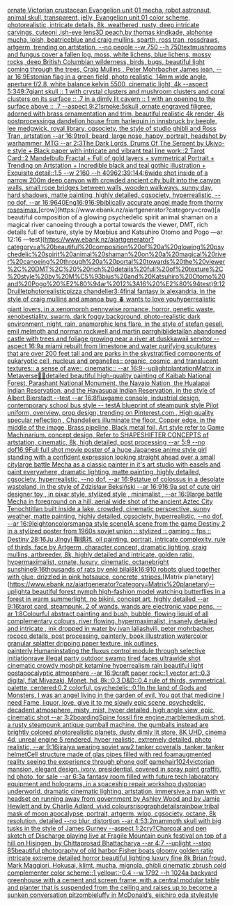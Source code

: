 [ornate Victorian crustacean Evangelion unit 01 mecha, robot astronaut, animal skull, transparent, jelly, Evangelion unit 01 color scheme, photorealistic, intricate details, 8k, weathered, rusty, deep intricate carvings, cute](https://www.ebank.nz/aiartgenerator?category=ornate%20Victorian%20crustacean%20Evangelion%20unit%2001%20mecha%2C%20robot%20astronaut%2C%20animal%20skull%2C%20transparent%2C%20jelly%2C%20Evangelion%20unit%2001%20color%20scheme%2C%20photorealistic%2C%20intricate%20details%2C%208k%2C%20weathered%2C%20rusty%2C%20deep%20intricate%20carvings%2C%20cute)[oni ,ish-eye lens](https://www.ebank.nz/aiartgenerator?category=oni%20%2Cish-eye%20lens)[3D peach,by thomas kindkade, alphonse mucha, loish, beatriceblue and craig mullins, sparth, ross tran, rossdraws, artgerm, trending on artstation, --no people --w 750 --h 750](https://www.ebank.nz/aiartgenerator?category=3D%20peach%2Cby%20thomas%20kindkade%2C%20alphonse%20mucha%2C%20loish%2C%20beatriceblue%20and%20craig%20mullins%2C%20sparth%2C%20ross%20tran%2C%20rossdraws%2C%20artgerm%2C%20trending%20on%20artstation%2C%20--no%20people%20--w%20750%20--h%20750)[text](https://www.ebank.nz/aiartgenerator?category=text)[mushrooms and fungus cover a fallen log, moss, white lichens,  blue lichens,  mossy rocks, deep British Columbian wilderness, birds, bugs, beautiful light coming through the trees, Craig Mullins  , Peter Mohrbacher  James jean,  --ar 16:9](https://www.ebank.nz/aiartgenerator?category=mushrooms%20and%20fungus%20cover%20a%20fallen%20log%2C%20moss%2C%20white%20lichens%2C%20%20blue%20lichens%2C%20%20mossy%20rocks%2C%20deep%20British%20Columbian%20wilderness%2C%20birds%2C%20bugs%2C%20beautiful%20light%20coming%20through%20the%20trees%2C%20Craig%20Mullins%20%20%2C%20Peter%20Mohrbacher%20%20James%20jean%2C%20%20--ar%2016%3A9)[Estonian flag in a green field, photo realistic, 14mm wide angle, aperture f/2.8, white balance kelvin 5500, cinematic light, 4k --aspect 5:3](https://www.ebank.nz/aiartgenerator?category=Estonian%20flag%20in%20a%20green%20field%2C%20photo%20realistic%2C%2014mm%20wide%20angle%2C%20aperture%20f/2.8%2C%20white%20balance%20kelvin%205500%2C%20cinematic%20light%2C%204k%20--aspect%205%3A3)[49:7](https://www.ebank.nz/aiartgenerator?category=49%3A7)[giant skull :: 1 with crystal clusters and mushroom clusters and coral clusters on its surface :: .7 in a dimly lit cavern :: 1 with an opening to the surface above :: .7 --aspect 9:21](https://www.ebank.nz/aiartgenerator?category=giant%20skull%20%3A%3A%201%20with%20crystal%20clusters%20and%20mushroom%20clusters%20and%20coral%20clusters%20on%20its%20surface%20%3A%3A%20.7%20in%20a%20dimly%20lit%20cavern%20%3A%3A%201%20with%20an%20opening%20to%20the%20surface%20above%20%3A%3A%20.7%20--aspect%209%3A21)[smoke:5](https://www.ebank.nz/aiartgenerator?category=smoke%3A5)[skull ,ornate engraved filigree, adorned with brass ornamentation and trim, beautiful realistic 4k render, 4k postprocessing](https://www.ebank.nz/aiartgenerator?category=skull%20%2Cornate%20engraved%20filigree%2C%20adorned%20with%20brass%20ornamentation%20and%20trim%2C%20beautiful%20realistic%204k%20render%2C%204k%20postprocessing)[a dandelion house from harlequin in innsbruck by beeple, lee medgwick, royal library, cgsociety, the style of studio ghibli and Ross Tran, artstation --ar 16:9](https://www.ebank.nz/aiartgenerator?category=a%20dandelion%20house%20from%20harlequin%20in%20innsbruck%20by%20beeple%2C%20lee%20medgwick%2C%20royal%20library%2C%20cgsociety%2C%20the%20style%20of%20studio%20ghibli%20and%20Ross%20Tran%2C%20artstation%20--ar%2016%3A9)[troll, beard, large nose, happy, portrait, headshot by warhammer, MTG --ar 2:3](https://www.ebank.nz/aiartgenerator?category=troll%2C%20beard%2C%20large%20nose%2C%20happy%2C%20portrait%2C%20headshot%20by%20warhammer%2C%20MTG%20--ar%202%3A3)[The Dark Lords, Drums Of The Serpent by Ukiyo-e style + Black paper with intricate and vibrant teal line work::2 Tarot Card::2 Mandelbulb Fractal + Full of gold layers + symmetrical Portrait + Trending on Artstation + Incredible black and teal gothic illustration + Exquisite detail::1.5  --w 2160 --h 4096](https://www.ebank.nz/aiartgenerator?category=The%20Dark%20Lords%2C%20Drums%20Of%20The%20Serpent%20by%20Ukiyo-e%20style%20%2B%20Black%20paper%20with%20intricate%20and%20vibrant%20teal%20line%20work%3A%3A2%20Tarot%20Card%3A%3A2%20Mandelbulb%20Fractal%20%2B%20Full%20of%20gold%20layers%20%2B%20symmetrical%20Portrait%20%2B%20Trending%20on%20Artstation%20%2B%20Incredible%20black%20and%20teal%20gothic%20illustration%20%2B%20Exquisite%20detail%3A%3A1.5%20%20--w%202160%20--h%204096)[2:3](https://www.ebank.nz/aiartgenerator?category=2%3A3)[9:14](https://www.ebank.nz/aiartgenerator?category=9%3A14)[4:6](https://www.ebank.nz/aiartgenerator?category=4%3A6)[wide shot inside of a narrow 200m deep canyon with crowded ancient city built into the canyon walls, small rope bridges between walls, wooden walkways, sunny day, hard shadows, matte painting, highly detailed, cgsociety, hyperrealistic, --no dof, --ar 16:9](https://www.ebank.nz/aiartgenerator?category=wide%20shot%20inside%20of%20a%20narrow%20200m%20deep%20canyon%20with%20crowded%20ancient%20city%20built%20into%20the%20canyon%20walls%2C%20small%20rope%20bridges%20between%20walls%2C%20wooden%20walkways%2C%20sunny%20day%2C%20hard%20shadows%2C%20matte%20painting%2C%20highly%20detailed%2C%20cgsociety%2C%20hyperrealistic%2C%20--no%20dof%2C%20--ar%2016%3A9)[640](https://www.ebank.nz/aiartgenerator?category=640)[Eng](https://www.ebank.nz/aiartgenerator?category=Eng)[16:9](https://www.ebank.nz/aiartgenerator?category=16%3A9)[16:9](https://www.ebank.nz/aiartgenerator?category=16%3A9)[biblically accurate angel made from thorny roses](https://www.ebank.nz/aiartgenerator?category=biblically%20accurate%20angel%20made%20from%20thorny%20roses)[imax.](https://www.ebank.nz/aiartgenerator?category=imax.)[crow](https://www.ebank.nz/aiartgenerator?category=crow)[a beautiful composition of a glowing psychedelic spirit animal shaman on a magical river canoeing through a portal towards the viewer, DMT,  rich details full of texture, style by Mœbius and Katsuhiro Otomo and Pogo —ar 12:16 —test](https://www.ebank.nz/aiartgenerator?category=a%20beautiful%20composition%20of%20a%20glowing%20psychedelic%20spirit%20animal%20shaman%20on%20a%20magical%20river%20canoeing%20through%20a%20portal%20towards%20the%20viewer%2C%20DMT%2C%20%20rich%20details%20full%20of%20texture%2C%20style%20by%20M%C5%93bius%20and%20Katsuhiro%20Otomo%20and%20Pogo%20%E2%80%94ar%2012%3A16%20%E2%80%94test)[9:12](https://www.ebank.nz/aiartgenerator?category=9%3A12)[Druillet](https://www.ebank.nz/aiartgenerator?category=Druillet)[photorealistic](https://www.ebank.nz/aiartgenerator?category=photorealistic)[pizza chandelier](https://www.ebank.nz/aiartgenerator?category=pizza%20chandelier)[3:4](https://www.ebank.nz/aiartgenerator?category=3%3A4)[final fantasy ix alexandria, in the style of craig mullins and amano](https://www.ebank.nz/aiartgenerator?category=final%20fantasy%20ix%20alexandria%2C%20in%20the%20style%20of%20craig%20mullins%20and%20amano)[a bug 🪲 wants to love you](https://www.ebank.nz/aiartgenerator?category=a%20bug%20%F0%9F%AA%B2%20wants%20to%20love%20you)[hyperrealistic giant lovers, in a xenomorph pennywise romance, horror, genetic waste, xenobestiality, swarm, dark foggy background, photo-realistic dark environment, night, rain, anamorphic lens flare, in the style of stefan gesell, emil melmoth and norman rockwell and martin parr](https://www.ebank.nz/aiartgenerator?category=hyperrealistic%20giant%20lovers%2C%20in%20a%20xenomorph%20pennywise%20romance%2C%20horror%2C%20genetic%20waste%2C%20xenobestiality%2C%20swarm%2C%20dark%20foggy%20background%2C%20photo-realistic%20dark%20environment%2C%20night%2C%20rain%2C%20anamorphic%20lens%20flare%2C%20in%20the%20style%20of%20stefan%20gesell%2C%20emil%20melmoth%20and%20norman%20rockwell%20and%20martin%20parr)[ghibli](https://www.ebank.nz/aiartgenerator?category=ghibli)[detail](https://www.ebank.nz/aiartgenerator?category=detail)[an abandoned castle with trees and foliage growing near a river at dusk](https://www.ebank.nz/aiartgenerator?category=an%20abandoned%20castle%20with%20trees%20and%20foliage%20growing%20near%20a%20river%20at%20dusk)[kawaii servitor --aspect 16:9](https://www.ebank.nz/aiartgenerator?category=kawaii%20servitor%20--aspect%2016%3A9)[a miami rebuilt from limestone and water purifying sculptures that are over 200 feet tall and are parks in the sky](https://www.ebank.nz/aiartgenerator?category=a%20miami%20rebuilt%20from%20limestone%20and%20water%20purifying%20sculptures%20that%20are%20over%20200%20feet%20tall%20and%20are%20parks%20in%20the%20sky)[stratified components of eukaryotic cell, nucleus and organelles:: organic, cosmic, and translucent textures:: a sense of awe:: cinematic:: --ar 16:9](https://www.ebank.nz/aiartgenerator?category=stratified%20components%20of%20eukaryotic%20cell%2C%20nucleus%20and%20organelles%3A%3A%20organic%2C%20cosmic%2C%20and%20translucent%20textures%3A%3A%20a%20sense%20of%20awe%3A%3A%20cinematic%3A%3A%20--ar%2016%3A9)[--uplight](https://www.ebank.nz/aiartgenerator?category=--uplight)[plantation](https://www.ebank.nz/aiartgenerator?category=plantation)[Matrix in Metaverse](https://www.ebank.nz/aiartgenerator?category=Matrix%20in%20Metaverse)[🎃😸](https://www.ebank.nz/aiartgenerator?category=%F0%9F%8E%83%F0%9F%98%B8)[detailed beautiful high-quality painting of Kaibab National Forest, Parashant National Monument, the Navajo Nation, the Hualapai Indian Reservation, and the Havasupai Indian Reservation. in the style of Albert Bierstadt --test --ar 16:8](https://www.ebank.nz/aiartgenerator?category=detailed%20beautiful%20high-quality%20painting%20of%20Kaibab%20National%20Forest%2C%20Parashant%20National%20Monument%2C%20the%20Navajo%20Nation%2C%20the%20Hualapai%20Indian%20Reservation%2C%20and%20the%20Havasupai%20Indian%20Reservation.%20in%20the%20style%20of%20Albert%20Bierstadt%20--test%20--ar%2016%3A8)[flux](https://www.ebank.nz/aiartgenerator?category=flux)[game console, industrial design, contemporary school bus style -- test](https://www.ebank.nz/aiartgenerator?category=game%20console%2C%20industrial%20design%2C%20contemporary%20school%20bus%20style%20--%20test)[A blueprint of steampunk style Pilot uniform,  overview, prop design,  trending on Pinterest.com  , High quality specular reflection ,  Chandeliers illuminate the floor, Copper  edge, in the middle of the image, Brass pipeline,  Black metal foil,  Art style refer to Game Machinarium.  concept design, Refer to SHAPESHIFTER CONCEPTS  of artstation, cinematic,  8k, high detailed,  post processing    --ar 5:9   --no dof](https://www.ebank.nz/aiartgenerator?category=A%20blueprint%20of%20steampunk%20style%20Pilot%20uniform%2C%20%20overview%2C%20prop%20design%2C%20%20trending%20on%20Pinterest.com%20%20%2C%20High%20quality%20specular%20reflection%20%2C%20%20Chandeliers%20illuminate%20the%20floor%2C%20Copper%20%20edge%2C%20in%20the%20middle%20of%20the%20image%2C%20Brass%20pipeline%2C%20%20Black%20metal%20foil%2C%20%20Art%20style%20refer%20to%20Game%20Machinarium.%20%20concept%20design%2C%20Refer%20to%20SHAPESHIFTER%20CONCEPTS%20%20of%20artstation%2C%20cinematic%2C%20%208k%2C%20high%20detailed%2C%20%20post%20processing%20%20%20%20--ar%205%3A9%20%20%20--no%20dof)[16:9](https://www.ebank.nz/aiartgenerator?category=16%3A9)[Full full shot movie poster of a huge Japanese anime style girl standing with a confident expression looking straight ahead over a small city](https://www.ebank.nz/aiartgenerator?category=Full%20full%20shot%20movie%20poster%20of%20a%20huge%20Japanese%20anime%20style%20girl%20standing%20with%20a%20confident%20expression%20looking%20straight%20ahead%20over%20a%20small%20city)[large battle Mecha as a classic painter in it's art studio with easels and paint everywhere, dramatic lighting, matte painting, highly detailed, cgsociety, hyperrealistic, --no dof, --ar 16:9](https://www.ebank.nz/aiartgenerator?category=large%20battle%20Mecha%20as%20a%20classic%20painter%20in%20it%27s%20art%20studio%20with%20easels%20and%20paint%20everywhere%2C%20dramatic%20lighting%2C%20matte%20painting%2C%20highly%20detailed%2C%20cgsociety%2C%20hyperrealistic%2C%20--no%20dof%2C%20--ar%2016%3A9)[statue of colossus in a desolate wasteland, in the style of Zdzisław Beksiński --ar 16:9](https://www.ebank.nz/aiartgenerator?category=statue%20of%20colossus%20in%20a%20desolate%20wasteland%2C%20in%20the%20style%20of%20Zdzis%C5%82aw%20Beksi%C5%84ski%20--ar%2016%3A9)[16:9](https://www.ebank.nz/aiartgenerator?category=16%3A9)[a set of cute girl designer toy , in pixar style, stylized style , minimalist , --ar 16:9](https://www.ebank.nz/aiartgenerator?category=a%20set%20of%20cute%20girl%20designer%20toy%20%2C%20in%20pixar%20style%2C%20stylized%20style%20%2C%20minimalist%20%2C%20--ar%2016%3A9)[large battle Mecha in foreground on a hill, aerial wide shot of the ancient Aztec City Tenochtitlan built inside a lake, crowded, cinematic perspective, sunny weather, matte painting, highly detailed, cgsociety, hyperrealistic, --no dof, --ar 16:9](https://www.ebank.nz/aiartgenerator?category=large%20battle%20Mecha%20in%20foreground%20on%20a%20hill%2C%20aerial%20wide%20shot%20of%20the%20ancient%20Aztec%20City%20Tenochtitlan%20built%20inside%20a%20lake%2C%20crowded%2C%20cinematic%20perspective%2C%20sunny%20weather%2C%20matte%20painting%2C%20highly%20detailed%2C%20cgsociety%2C%20hyperrealistic%2C%20--no%20dof%2C%20--ar%2016%3A9)[leighton](https://www.ebank.nz/aiartgenerator?category=leighton)[colors](https://www.ebank.nz/aiartgenerator?category=colors)[manga style scene](https://www.ebank.nz/aiartgenerator?category=manga%20style%20scene)[1](https://www.ebank.nz/aiartgenerator?category=1)[A scene from the game Destiny 2 in a stylized poster from 1960s sovjet union :: stylized :: gaming :: fps :: Destiny 2](https://www.ebank.nz/aiartgenerator?category=A%20scene%20from%20the%20game%20Destiny%202%20in%20a%20stylized%20poster%20from%201960s%20sovjet%20union%20%3A%3A%20stylized%20%3A%3A%20gaming%20%3A%3A%20fps%20%3A%3A%20Destiny%202)[8:16](https://www.ebank.nz/aiartgenerator?category=8%3A16)[Ju Jingyi 鞠婧祎, oil painting, portrait, intricate complexity, rule of thirds, face by Artgerm, character concept, dramatic lighting, craig mullins, artbreeder, 8k, highly detailed and intricate, golden ratio, hypermaximalist, ornate, luxury, cinematic, octane](https://www.ebank.nz/aiartgenerator?category=Ju%20Jingyi%20%E9%9E%A0%E5%A9%A7%E7%A5%8E%2C%20oil%20painting%2C%20portrait%2C%20intricate%20complexity%2C%20rule%20of%20thirds%2C%20face%20by%20Artgerm%2C%20character%20concept%2C%20dramatic%20lighting%2C%20craig%20mullins%2C%20artbreeder%2C%208k%2C%20highly%20detailed%20and%20intricate%2C%20golden%20ratio%2C%20hypermaximalist%2C%20ornate%2C%20luxury%2C%20cinematic%2C%20octane)[bright sunshine](https://www.ebank.nz/aiartgenerator?category=bright%20sunshine)[9:16](https://www.ebank.nz/aiartgenerator?category=9%3A16)[thousands of rats by enki bilal](https://www.ebank.nz/aiartgenerator?category=thousands%20of%20rats%20by%20enki%20bilal)[8k](https://www.ebank.nz/aiartgenerator?category=8k)[16:9](https://www.ebank.nz/aiartgenerator?category=16%3A9)[10 robots glued together with glue, drizzled in pink hotsauce, concrete, stripes.](https://www.ebank.nz/aiartgenerator?category=10%20robots%20glued%20together%20with%20glue%2C%20drizzled%20in%20pink%20hotsauce%2C%20concrete%2C%20stripes.)[Matrix planetary](https://www.ebank.nz/aiartgenerator?category=Matrix%20planetary)[--uplight](https://www.ebank.nz/aiartgenerator?category=--uplight)[a beautiful forest nymph high-fashion model watching butterflies in a forest in warm summerlight, no bikini, concept art, highly detailed --ar 9:16](https://www.ebank.nz/aiartgenerator?category=a%20beautiful%20forest%20nymph%20high-fashion%20model%20watching%20butterflies%20in%20a%20forest%20in%20warm%20summerlight%2C%20no%20bikini%2C%20concept%20art%2C%20highly%20detailed%20--ar%209%3A16)[tarot card, steampunk. 2 of wands. wands are electronic vape pens. --ar 1:8](https://www.ebank.nz/aiartgenerator?category=tarot%20card%2C%20steampunk.%202%20of%20wands.%20wands%20are%20electronic%20vape%20pens.%20--ar%201%3A8)[Colourful abstract painting and bush, bubble, flowing liquid of all complementary colours, river flowing. hypermaximalist, insanely detailed and intricate , ink dropped in water by ivan laliashvili, peter mohrbacher, rococo details, post processing, painterly, book illustration watercolor granular splatter dripping paper texture, ink outlines, painterly,](https://www.ebank.nz/aiartgenerator?category=Colourful%20abstract%20painting%20and%20bush%2C%20bubble%2C%20flowing%20liquid%20of%20all%20complementary%20colours%2C%20river%20flowing.%20hypermaximalist%2C%20insanely%20detailed%20and%20intricate%20%2C%20ink%20dropped%20in%20water%20by%20ivan%20laliashvili%2C%20peter%20mohrbacher%2C%20rococo%20details%2C%20post%20processing%2C%20painterly%2C%20book%20illustration%20watercolor%20granular%20splatter%20dripping%20paper%20texture%2C%20ink%20outlines%2C%20painterly%2C)[Human](https://www.ebank.nz/aiartgenerator?category=Human)[instating the fluxus control module through selective initiation](https://www.ebank.nz/aiartgenerator?category=instating%20the%20fluxus%20control%20module%20through%20selective%20initiation)[rave illegal party outdoor swamp tired faces ultrawide shot cinematic crowdy moshpit ketamine hyperrealism rain beautiful light postapocalyptic atmosphere  --ar 16:9](https://www.ebank.nz/aiartgenerator?category=rave%20illegal%20party%20outdoor%20swamp%20tired%20faces%20ultrawide%20shot%20cinematic%20crowdy%20moshpit%20ketamine%20hyperrealism%20rain%20beautiful%20light%20postapocalyptic%20atmosphere%20%20--ar%2016%3A9)[craft paper rock::1 vector art::0.3 digital, flat Miyazaki, Monet, hd, 8k::0.3 D&D::0.4 rule of thirds, symmetrical, palette, centered:0.2 colorful, psychedelic::0.1](https://www.ebank.nz/aiartgenerator?category=craft%20paper%20rock%3A%3A1%20vector%20art%3A%3A0.3%20digital%2C%20flat%20Miyazaki%2C%20Monet%2C%20hd%2C%208k%3A%3A0.3%20D%26D%3A%3A0.4%20rule%20of%20thirds%2C%20symmetrical%2C%20palette%2C%20centered%3A0.2%20colorful%2C%20psychedelic%3A%3A0.1)[In the land of Gods and Monsters, I was an angel living in the garden of evil, You got that medicine I need Fame, liquor, love, give it to me slowly epic scene, psychedelic, decadent atmosphere, misty, mist, hyper detailed, high angle view, epic, cinematic shot --ar 3:2](https://www.ebank.nz/aiartgenerator?category=In%20the%20land%20of%20Gods%20and%20Monsters%2C%20I%20was%20an%20angel%20living%20in%20the%20garden%20of%20evil%2C%20You%20got%20that%20medicine%20I%20need%20Fame%2C%20liquor%2C%20love%2C%20give%20it%20to%20me%20slowly%20epic%20scene%2C%20psychedelic%2C%20decadent%20atmosphere%2C%20misty%2C%20mist%2C%20hyper%20detailed%2C%20high%20angle%20view%2C%20epic%2C%20cinematic%20shot%20--ar%203%3A2)[boarding](https://www.ebank.nz/aiartgenerator?category=boarding)[Spine fossil  fire engine,marble](https://www.ebank.nz/aiartgenerator?category=Spine%20fossil%20%20fire%20engine%2Cmarble)[medium shot, a rusty steampunk antique gumball machine, the gumballs instead are brightly colored photorealistic planets, dusty dimly lit store, 8K UHD, cinema 4d, unreal engine 5 rendered, hyper realistic, extremely detailed,  photo realistic,  --ar 9:16](https://www.ebank.nz/aiartgenerator?category=medium%20shot%2C%20a%20rusty%20steampunk%20antique%20gumball%20machine%2C%20the%20gumballs%20instead%20are%20brightly%20colored%20photorealistic%20planets%2C%20dusty%20dimly%20lit%20store%2C%208K%20UHD%2C%20cinema%204d%2C%20unreal%20engine%205%20rendered%2C%20hyper%20realistic%2C%20extremely%20detailed%2C%20%20photo%20realistic%2C%20%20--ar%209%3A16)[jiraiya wearing soviet ww2 tanker coveralls, tanker, tanker helmet](https://www.ebank.nz/aiartgenerator?category=jiraiya%20wearing%20soviet%20ww2%20tanker%20coveralls%2C%20tanker%2C%20tanker%20helmet)[Cell structure made of glas pipes filled with red foam](https://www.ebank.nz/aiartgenerator?category=Cell%20structure%20made%20of%20glas%20pipes%20filled%20with%20red%20foam)[augmented reality seeing the experience through phone golf game](https://www.ebank.nz/aiartgenerator?category=augmented%20reality%20seeing%20the%20experience%20through%20phone%20golf%20game)[hair](https://www.ebank.nz/aiartgenerator?category=hair)[1024](https://www.ebank.nz/aiartgenerator?category=1024)[victorian mansion, elegant design.  ivory. presidential. covered in spray paint graffiti. hd photo, for sale --ar 6:3](https://www.ebank.nz/aiartgenerator?category=victorian%20mansion%2C%20elegant%20design.%20%20ivory.%20presidential.%20covered%20in%20spray%20paint%20graffiti.%20hd%20photo%2C%20for%20sale%20--ar%206%3A3)[a fantasy room filled with future tech laboratory equipment and holograms, in a spaceship repair workshop dystopian underworld, dramatic cinematic lighting, artstation, immersive,](https://www.ebank.nz/aiartgenerator?category=a%20fantasy%20room%20filled%20with%20future%20tech%20laboratory%20equipment%20and%20holograms%2C%20in%20a%20spaceship%20repair%20workshop%20dystopian%20underworld%2C%20dramatic%20cinematic%20lighting%2C%20artstation%2C%20immersive%2C)[a man with vr headset on running away from government by Ashley Wood and by Jamie Hewlett and by Charlie Adlard, vivid colours](https://www.ebank.nz/aiartgenerator?category=a%20man%20with%20vr%20headset%20on%20running%20away%20from%20government%20by%20Ashley%20Wood%20and%20by%20Jamie%20Hewlett%20and%20by%20Charlie%20Adlard%2C%20vivid%20colours)[risograph](https://www.ebank.nz/aiartgenerator?category=risograph)[details](https://www.ebank.nz/aiartgenerator?category=details)[rainbow tribal mask of moon apocalypse, portrait, artgerm, wlop, cgsociety, octane, 8k resolution, detailed --no blur, distortion --ar 4:5](https://www.ebank.nz/aiartgenerator?category=rainbow%20tribal%20mask%20of%20moon%20apocalypse%2C%20portrait%2C%20artgerm%2C%20wlop%2C%20cgsociety%2C%20octane%2C%208k%20resolution%2C%20detailed%20--no%20blur%2C%20distortion%20--ar%204%3A5)[3:2](https://www.ebank.nz/aiartgenerator?category=3%3A2)[mammoth skull with big tusks in the style of James Gurney --aspect 1:2](https://www.ebank.nz/aiartgenerator?category=mammoth%20skull%20with%20big%20tusks%20in%20the%20style%20of%20James%20Gurney%20--aspect%201%3A2)[cry?](https://www.ebank.nz/aiartgenerator?category=cry%3F)[Charcoal and pen sketch of Discharge playing live at Fragile Mountain punk festival on top of a hill on Hisingen, by Chittaprosad Bhattacharya --ar 4:7 --uplight --stop 85](https://www.ebank.nz/aiartgenerator?category=Charcoal%20and%20pen%20sketch%20of%20Discharge%20playing%20live%20at%20Fragile%20Mountain%20punk%20festival%20on%20top%20of%20a%20hill%20on%20Hisingen%2C%20by%20Chittaprosad%20Bhattacharya%20--ar%204%3A7%20--uplight%20--stop%2085)[beautiful photography of old harbor Fisher boats gloomy golden ratio intricate extreme detailed horror beautiful lighting luxury fine 8k Brian froud, Mark Maggiori, Hokusai, klimt, mucha, mignola, ghibli cinematic zbrush cold complementer color scheme::1 yellow::-0.4 --w 1792 --h 1024](https://www.ebank.nz/aiartgenerator?category=beautiful%20photography%20of%20old%20harbor%20Fisher%20boats%20gloomy%20golden%20ratio%20intricate%20extreme%20detailed%20horror%20beautiful%20lighting%20luxury%20fine%208k%20Brian%20froud%2C%20Mark%20Maggiori%2C%20Hokusai%2C%20klimt%2C%20mucha%2C%20mignola%2C%20ghibli%20cinematic%20zbrush%20cold%20complementer%20color%20scheme%3A%3A1%20yellow%3A%3A-0.4%20--w%201792%20--h%201024)[a backyard greenhouse with a cement and screen frame, with a central modular table and planter that is suspended from the ceiling and raises up to become a sunken conversation pit](https://www.ebank.nz/aiartgenerator?category=a%20backyard%20greenhouse%20with%20a%20cement%20and%20screen%20frame%2C%20with%20a%20central%20modular%20table%20and%20planter%20that%20is%20suspended%20from%20the%20ceiling%20and%20raises%20up%20to%20become%20a%20sunken%20conversation%20pit)[zombie](https://www.ebank.nz/aiartgenerator?category=zombie)[luffy in McDonald’s, eiichiro oda style](https://www.ebank.nz/aiartgenerator?category=luffy%20in%20McDonald%E2%80%99s%2C%20eiichiro%20oda%20style)[style](https://www.ebank.nz/aiartgenerator?category=style)